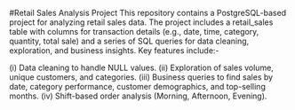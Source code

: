 #Retail Sales Analysis Project
This repository contains a PostgreSQL-based project for analyzing retail sales data. The project includes a retail_sales table with columns for transaction details (e.g., date, time, category, quantity, total sale) and a series of SQL queries for data cleaning, exploration, and business insights. Key features include:-

(i) Data cleaning to handle NULL values.
(ii) Exploration of sales volume, unique customers, and categories.
(iii) Business queries to find sales by date, category performance, customer demographics, and top-selling months.
(iv) Shift-based order analysis (Morning, Afternoon, Evening).
